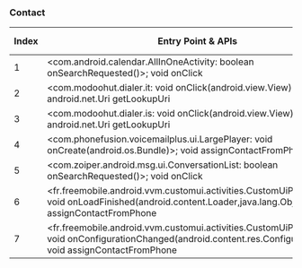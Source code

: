 ### Contact
| Index | Entry Point & APIs | Screen shot | Resource id | Label |
| ------------- | ------------- | ------------- |-------------|-------------|
| 1 | <com.android.calendar.AllInOneActivity: boolean onSearchRequested()>; void onClick | ![](D:\COSMOS\output\py\Play_win8\Communication\com.concentriclivers.calendar\com.android.calendar.AllInOneActivity.png) |  | |
| 2 | <com.modoohut.dialer.it: void onClick(android.view.View)>; android.net.Uri getLookupUri | ![](D:\COSMOS\output\py\Play_win8\Communication\com.modoohut.dialer\com.modoohut.dialer.ViewContactActivity.png) |  | |
| 3 | <com.modoohut.dialer.is: void onClick(android.view.View)>; android.net.Uri getLookupUri | ![](D:\COSMOS\output\py\Play_win8\Communication\com.modoohut.dialer\com.modoohut.dialer.ViewContactActivity.png) |  | |
| 4 | <com.phonefusion.voicemailplus.ui.LargePlayer: void onCreate(android.os.Bundle)>; void assignContactFromPhone | ![](D:\COSMOS\output\py\Play_win8\Communication\com.phonefusion.voicemailplus.and\com.phonefusion.voicemailplus.ui.LargePlayer.png) |  | |
| 5 | <com.zoiper.android.msg.ui.ConversationList: boolean onSearchRequested()>; void onClick | ![](D:\COSMOS\output\py\Play_win8\Communication\com.zoiper.android.app\com.zoiper.android.msg.ui.ConversationList.png) |  | |
| 6 | <fr.freemobile.android.vvm.customui.activities.CustomUiPlayerActivity: void onLoadFinished(android.content.Loader,java.lang.Object)>; void assignContactFromPhone | ![](D:\COSMOS\output\py\Play_win8\Communication\fr.freemobile.android.vvm\fr.freemobile.android.vvm.customui.activities.CustomUiPlayerActivity.png) |  | |
| 7 | <fr.freemobile.android.vvm.customui.activities.CustomUiPlayerActivity: void onConfigurationChanged(android.content.res.Configuration)>; void assignContactFromPhone | ![](D:\COSMOS\output\py\Play_win8\Communication\fr.freemobile.android.vvm\fr.freemobile.android.vvm.customui.activities.CustomUiPlayerActivity.png) |  | |
